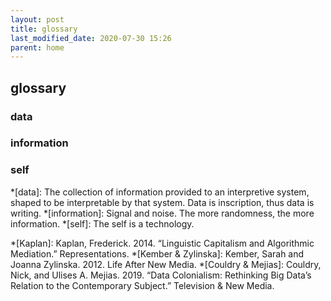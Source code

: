 ```yaml
---
layout: post
title: glossary
last_modified_date: 2020-07-30 15:26
parent: home
---
```


## glossary

### data

### information

### self 


<!-- glossary -->
*[data]: The collection of information provided to an interpretive system, shaped to be interpretable by that system. Data is inscription, thus data is writing. 
*[information]: Signal and noise. The more randomness, the more information.
*[self]: The self is a technology.

<!-- references -->
*[Kaplan]: Kaplan, Frederick. 2014. “Linguistic Capitalism and Algorithmic Mediation.” Representations.
*[Kember & Zylinska]: Kember, Sarah and Joanna Zylinska. 2012. Life After New Media.
*[Couldry & Mejias]: Couldry, Nick, and Ulises A. Mejias. 2019. “Data Colonialism: Rethinking Big Data’s Relation to the Contemporary Subject.” Television & New Media.



